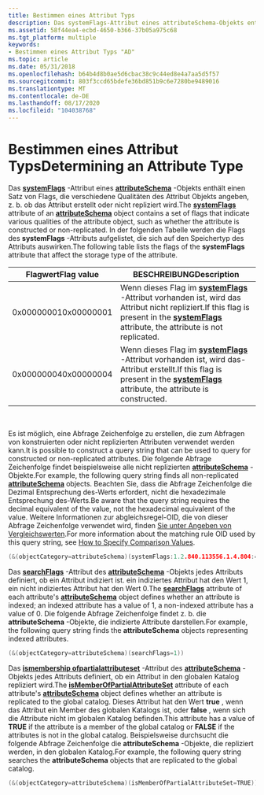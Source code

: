 ```yaml
---
title: Bestimmen eines Attribut Typs
description: Das systemFlags-Attribut eines attributeSchema-Objekts enthält einen Satz von Flags, die verschiedene Qualitäten des Attribut Objekts angeben, z. b. ob das Attribut erstellt oder nicht repliziert wird.
ms.assetid: 58f44ea4-ecbd-4650-b366-37b05a975c68
ms.tgt_platform: multiple
keywords:
- Bestimmen eines Attribut Typs "AD"
ms.topic: article
ms.date: 05/31/2018
ms.openlocfilehash: b64b4d8b0ae5d6cbac38c9c44ed8e4a7aa5d5f57
ms.sourcegitcommit: 803f3ccd65bdefe36bd851b9c6e7280be9489016
ms.translationtype: MT
ms.contentlocale: de-DE
ms.lasthandoff: 08/17/2020
ms.locfileid: "104038768"
---
```

# <a name="determining-an-attribute-type"></a><span data-ttu-id="6983d-104">Bestimmen eines Attribut Typs</span><span class="sxs-lookup"><span data-stu-id="6983d-104">Determining an Attribute Type</span></span>

<span data-ttu-id="6983d-105">Das [**systemFlags**](/windows/desktop/ADSchema/a-systemflags) -Attribut eines [**attributeSchema**](/windows/desktop/ADSchema/c-attributeschema) -Objekts enthält einen Satz von Flags, die verschiedene Qualitäten des Attribut Objekts angeben, z. b. ob das Attribut erstellt oder nicht repliziert wird.</span><span class="sxs-lookup"><span data-stu-id="6983d-105">The [**systemFlags**](/windows/desktop/ADSchema/a-systemflags) attribute of an [**attributeSchema**](/windows/desktop/ADSchema/c-attributeschema) object contains a set of flags that indicate various qualities of the attribute object, such as whether the attribute is constructed or non-replicated.</span></span> <span data-ttu-id="6983d-106">In der folgenden Tabelle werden die Flags des **systemFlags** -Attributs aufgelistet, die sich auf den Speichertyp des Attributs auswirken.</span><span class="sxs-lookup"><span data-stu-id="6983d-106">The following table lists the flags of the **systemFlags** attribute that affect the storage type of the attribute.</span></span> 

| <span data-ttu-id="6983d-107">Flagwert</span><span class="sxs-lookup"><span data-stu-id="6983d-107">Flag value</span></span> | <span data-ttu-id="6983d-108">BESCHREIBUNG</span><span class="sxs-lookup"><span data-stu-id="6983d-108">Description</span></span>                                                                                                          |
|------------|----------------------------------------------------------------------------------------------------------------------|
| <span data-ttu-id="6983d-109">0x00000001</span><span class="sxs-lookup"><span data-stu-id="6983d-109">0x00000001</span></span> | <span data-ttu-id="6983d-110">Wenn dieses Flag im [**systemFlags**](/windows/desktop/ADSchema/a-systemflags) -Attribut vorhanden ist, wird das Attribut nicht repliziert.</span><span class="sxs-lookup"><span data-stu-id="6983d-110">If this flag is present in the [**systemFlags**](/windows/desktop/ADSchema/a-systemflags) attribute, the attribute is not replicated.</span></span> |
| <span data-ttu-id="6983d-111">0x00000004</span><span class="sxs-lookup"><span data-stu-id="6983d-111">0x00000004</span></span> | <span data-ttu-id="6983d-112">Wenn dieses Flag im [**systemFlags**](/windows/desktop/ADSchema/a-systemflags) -Attribut vorhanden ist, wird das-Attribut erstellt.</span><span class="sxs-lookup"><span data-stu-id="6983d-112">If this flag is present in the [**systemFlags**](/windows/desktop/ADSchema/a-systemflags) attribute, the attribute is constructed.</span></span>    |



 

<span data-ttu-id="6983d-113">Es ist möglich, eine Abfrage Zeichenfolge zu erstellen, die zum Abfragen von konstruierten oder nicht replizierten Attributen verwendet werden kann.</span><span class="sxs-lookup"><span data-stu-id="6983d-113">It is possible to construct a query string that can be used to query for constructed or non-replicated attributes.</span></span> <span data-ttu-id="6983d-114">Die folgende Abfrage Zeichenfolge findet beispielsweise alle nicht replizierten [**attributeSchema**](/windows/desktop/ADSchema/c-attributeschema) -Objekte.</span><span class="sxs-lookup"><span data-stu-id="6983d-114">For example, the following query string finds all non-replicated [**attributeSchema**](/windows/desktop/ADSchema/c-attributeschema) objects.</span></span> <span data-ttu-id="6983d-115">Beachten Sie, dass die Abfrage Zeichenfolge die Dezimal Entsprechung des-Werts erfordert, nicht die hexadezimale Entsprechung des-Werts.</span><span class="sxs-lookup"><span data-stu-id="6983d-115">Be aware that the query string requires the decimal equivalent of the value, not the hexadecimal equivalent of the value.</span></span> <span data-ttu-id="6983d-116">Weitere Informationen zur abgleichsregel-OID, die von dieser Abfrage Zeichenfolge verwendet wird, finden [Sie unter Angeben von Vergleichswerten](how-to-specify-comparison-values.md).</span><span class="sxs-lookup"><span data-stu-id="6983d-116">For more information about the matching rule OID used by this query string, see [How to Specify Comparison Values](how-to-specify-comparison-values.md).</span></span>


```C++
(&(objectCategory=attributeSchema)(systemFlags:1.2.840.113556.1.4.804:=1))
```



<span data-ttu-id="6983d-117">Das [**searchFlags**](/windows/desktop/ADSchema/a-searchflags) -Attribut des [**attributeSchema**](/windows/desktop/ADSchema/c-attributeschema) -Objekts jedes Attributs definiert, ob ein Attribut indiziert ist. ein indiziertes Attribut hat den Wert 1, ein nicht indiziertes Attribut hat den Wert 0.</span><span class="sxs-lookup"><span data-stu-id="6983d-117">The [**searchFlags**](/windows/desktop/ADSchema/a-searchflags) attribute of each attribute's [**attributeSchema**](/windows/desktop/ADSchema/c-attributeschema) object defines whether an attribute is indexed; an indexed attribute has a value of 1, a non-indexed attribute has a value of 0.</span></span> <span data-ttu-id="6983d-118">Die folgende Abfrage Zeichenfolge findet z. b. die **attributeSchema** -Objekte, die indizierte Attribute darstellen.</span><span class="sxs-lookup"><span data-stu-id="6983d-118">For example, the following query string finds the **attributeSchema** objects representing indexed attributes.</span></span>


```C++
(&(objectCategory=attributeSchema)(searchFlags=1))
```



<span data-ttu-id="6983d-119">Das [**ismembership ofpartialattributeset**](/windows/desktop/ADSchema/a-ismemberofpartialattributeset) -Attribut des [**attributeSchema**](/windows/desktop/ADSchema/c-attributeschema) -Objekts jedes Attributs definiert, ob ein Attribut in den globalen Katalog repliziert wird.</span><span class="sxs-lookup"><span data-stu-id="6983d-119">The [**isMemberOfPartialAttributeSet**](/windows/desktop/ADSchema/a-ismemberofpartialattributeset) attribute of each attribute's [**attributeSchema**](/windows/desktop/ADSchema/c-attributeschema) object defines whether an attribute is replicated to the global catalog.</span></span> <span data-ttu-id="6983d-120">Dieses Attribut hat den Wert **true** , wenn das Attribut ein Member des globalen Katalogs ist, oder **false** , wenn sich die Attribute nicht im globalen Katalog befinden.</span><span class="sxs-lookup"><span data-stu-id="6983d-120">This attribute has a value of **TRUE** if the attribute is a member of the global catalog or **FALSE** if the attributes is not in the global catalog.</span></span> <span data-ttu-id="6983d-121">Beispielsweise durchsucht die folgende Abfrage Zeichenfolge die **attributeSchema** -Objekte, die repliziert werden, in den globalen Katalog.</span><span class="sxs-lookup"><span data-stu-id="6983d-121">For example, the following query string searches the **attributeSchema** objects that are replicated to the global catalog.</span></span>


```C++
(&(objectCategory=attributeSchema)(isMemberOfPartialAttributeSet=TRUE))
```



 

 